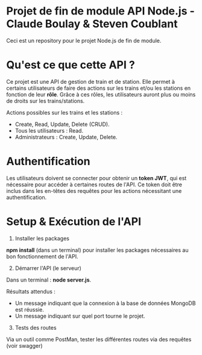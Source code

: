 # Projet de fin de module API Node.js - Claude Boulay & Steven Coublant

Ceci est un repository pour le projet Node.js de fin de module.

# Qu'est ce que cette API ? 

Ce projet est une API de gestion de train et de station. Elle permet à certains utilisateurs de faire des actions sur les trains et/ou les stations en fonction de leur **rôle**. Grâce à ces rôles, les utilisateurs auront plus ou moins de droits sur les trains/stations.

Actions possibles sur les trains et les stations :

- Create, Read, Update, Delete (CRUD).
- Tous les utilisateurs : Read.
- Administrateurs : Create, Update, Delete.

# Authentification

Les utilisateurs doivent se connecter pour obtenir un **token JWT**, qui est nécessaire pour accéder à certaines routes de l'API. Ce token doit être inclus dans les en-têtes des requêtes pour les actions nécessitant une authentification.

# Setup & Exécution de l'API

1. Installer les packages

**npm install** (dans un terminal) pour installer les packages nécessaires au bon fonctionnement de l'API.

2. Démarrer l'API (le serveur)

Dans un terminal : **node server.js**.

Résultats attendus :
- Un message indiquant que la connexion à la base de données MongoDB est réussie.
- Un message indiquant sur quel port tourne le projet.

3. Tests des routes

Via un outil comme PostMan, tester les différentes routes via des requêtes (voir swagger)